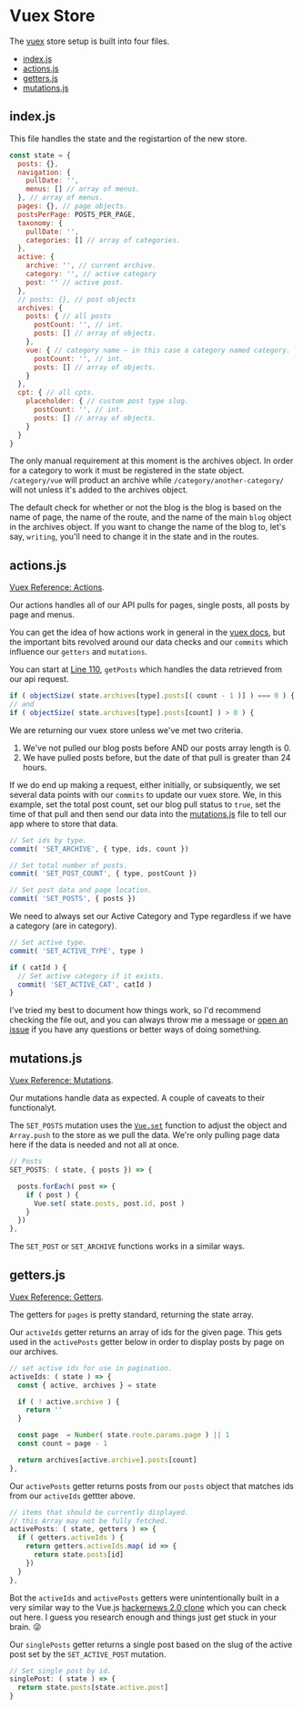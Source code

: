 # Vuex Store
The [vuex](https://vuex.vuejs.org/en/intro.html) store setup is built into four files.

  * [index.js](https://github.com/jomurgel/project-acorn-ssr/blob/master/src/store/index.js)
  * [actions.js](https://github.com/jomurgel/project-acorn-ssr/blob/master/src/store/actions.js)
  * [getters.js](https://github.com/jomurgel/project-acorn-ssr/blob/master/src/store/getters.js)
  * [mutations.js](https://github.com/jomurgel/project-acorn-ssr/blob/master/src/store/mutations.js)

## index.js
This file handles the state and the registartion of the new store.

``` javascript
const state = {
  posts: {},
  navigation: {
    pullDate: '',
    menus: [] // array of menus.
  }, // array of menus.
  pages: {}, // page objects.
  postsPerPage: POSTS_PER_PAGE,
  taxonomy: {
    pullDate: '',
    categories: [] // array of categories.
  },
  active: {
    archive: '', // current archive.
    category: '', // active category
    post: '' // active post.
  },
  // posts: {}, // post objects
  archives: {
    posts: { // all posts
      postCount: '', // int.
      posts: [] // array of objects.
    },
    vue: { // category name — in this case a category named category.
      postCount: '', // int.
      posts: [] // array of objects.
    }
  },
  cpt: { // all cpts.
    placeholder: { // custom post type slug.
      postCount: '', // int.
      posts: [] // array of objects.
    }
  }
}
```

The only manual requirement at this moment is the archives object. In order for a category to work it must be registered in the state object. `/category/vue` will product an archive while `/category/another-category/` will not unless it's added to the archives object.

The default check for whether or not the blog is the blog is based on the name of page, the name of the route, and the name of the main `blog` object in the archives object. If you want to change the name of the blog to, let's say, `writing`, you'll need to change it in the state and in the routes.

## actions.js
[Vuex Reference: Actions](https://vuex.vuejs.org/en/actions.html).

Our actions handles all of our API pulls for pages, single posts, all posts by page and menus.

You can get the idea of how actions work in general in the [vuex docs](https://vuex.vuejs.org/en/actions.html), but the important bits revolved around our data checks and our `commits` which influence our `getters` and `mutations`.

You can start at [Line 110](https://github.com/jomurgel/project-acorn-ssr/blob/master/src/store/actions.js#L110), `getPosts` which handles the data retrieved from our api request.

``` javascript
if ( objectSize( state.archives[type].posts[( count - 1 )] ) === 0 ) {
// and
if ( objectSize( state.archives[type].posts[count] ) > 0 ) {
```

We are returning our vuex store unless we've met two criteria.

  1. We've not pulled our blog posts before AND our posts array length is 0.
  2. We have pulled posts before, but the date of that pull is greater than 24 hours.

If we do end up making a request, either initially, or subsiquently, we set several data points with our `commits` to update our vuex store. We, in this example, set the total post count, set our blog pull status to `true`, set the time of that pull and then send our data into the [mutations.js](https://github.com/jomurgel/project-acorn-ssr/blob/master/src/store/mutations.js) file to tell our app where to store that data.

``` javascript
// Set ids by type.
commit( 'SET_ARCHIVE', { type, ids, count })

// Set total number of posts.
commit( 'SET_POST_COUNT', { type, postCount })

// Set post data and page location.
commit( 'SET_POSTS', { posts })
```

We need to always set our Active Category and Type regardless if we have a category (are in category).

``` javascript
// Set active type.
commit( 'SET_ACTIVE_TYPE', type )

if ( catId ) {
  // Set active category if it exists.
  commit( 'SET_ACTIVE_CAT', catId )
}
```

I've tried my best to document how things work, so I'd recommend checking the file out, and you can always throw me a message or [open an issue](https://github.com/jomurgel/project-acorn-ssr/issues) if you have any questions or better ways of doing something.

## mutations.js
[Vuex Reference: Mutations](https://vuex.vuejs.org/en/mutations.html).

Our mutations handle data as expected. A couple of caveats to their functionalyt.

The `SET_POSTS` mutation uses the [`Vue.set`](https://vuejs.org/v2/api/#Vue-set) function to adjust the object and `Array.push` to the store as we pull the data. We're only pulling page data here if the data is needed and not all at once.

``` javascript
// Posts
SET_POSTS: ( state, { posts }) => {

  posts.forEach( post => {
    if ( post ) {
      Vue.set( state.posts, post.id, post )
    }
  })
},
```

The `SET_POST` or `SET_ARCHIVE` functions works in a similar ways.

## getters.js
[Vuex Reference: Getters](https://vuex.vuejs.org/en/getters.html).

The getters for `pages` is pretty standard, returning the state array.

Our `activeIds` getter returns an array of ids for the given page. This gets used in the `activePosts` getter below in order to display posts by page on our archives.

``` javascript
// set active ids for use in pagination.
activeIds: ( state ) => {
  const { active, archives } = state

  if ( ! active.archive ) {
    return ''
  }

  const page  = Number( state.route.params.page ) || 1
  const count = page - 1

  return archives[active.archive].posts[count]
},
```

Our `activePosts` getter returns posts from our `posts` object that matches ids from our `activeIds` gettter above.

``` javascript
// items that should be currently displayed.
// this Array may not be fully fetched.
activePosts: ( state, getters ) => {
  if ( getters.activeIds ) {
    return getters.activeIds.map( id => {
      return state.posts[id]
    })
  }
},
```

Bot the `activeIds` and `activePosts` getters were unintentionally built in a very similar way to the Vue.js [hackernews 2.0 clone](https://github.com/vuejs/vue-hackernews-2.0/blob/master/src/store/getters.js#L4) which you can check out here. I guess you research enough and things just get stuck in your brain. 😜

Our `singlePosts` getter returns a single post based on the slug of the active post set by the `SET_ACTIVE_POST` mutation.

``` javascript
// Set single post by id.
singlePost: ( state ) => {
  return state.posts[state.active.post]
}
```
